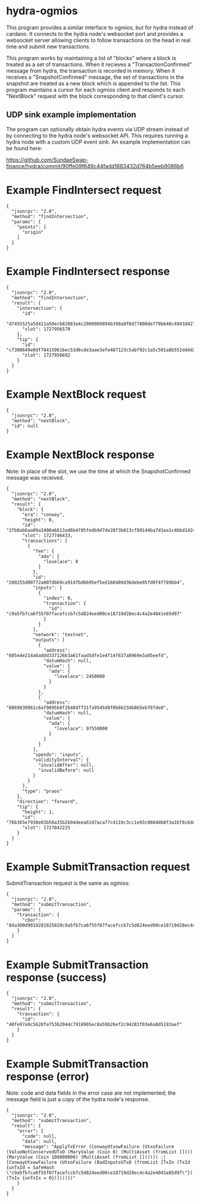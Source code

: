 # hydra-ogmios

This program provides a similar interface to ogmios, but for hydra instead of
cardano. It connects to the hydra node's websocket port and provides a websocket
server allowing clients to follow transactions on the head in real time and
submit new transactions.

This program works by maintaining a list of "blocks" where a block is treated as
a set of transactions. When it recieves a "TransactionConfirmed" message from
hydra, the transaction is recorded in memory. When it receives a
"SnapshotConfirmed" message, the set of transactions in the snapshot are treated
as a new block which is appended to the list. This program maintains a cursor
for each ogmios client and responds to each "NextBlock" request with the block
corresponding to that client's cursor.

## UDP sink example implementation

The program can optionally obtain hydra events via UDP stream instead of by
connecting to the hydra node's websocket API. This requires running a hydra node
with a custom UDP event sink. An example implementation can be found here:

https://github.com/SundaeSwap-finance/hydra/commit/90ffe09f649c44fadd1683432d764b5eeb9086b6

# Example FindIntersect request
```
{
  "jsonrpc": "2.0",
  "method": "findIntersection",
  "params": {
    "points": [
      "origin"
    ]
  }
}
```

# Example FindIntersect response

```
{
  "jsonrpc": "2.0",
  "method": "findIntersection",
  "result": {
    "intersection": {
      "id":
 "d7455525a5d411a50ecb82883e4c2009009894b398a0f0d77800de779b640c4943d427514249dada8e21895dd0ff936c5e719a82a5c3b37d22fe6b6bf77ff8cf",
      "slot": 1727956570
    },
    "tip": {
      "id": "cf308649e0df784159616ec53d6cde3aae3efe487123c5abf92c1a5c501a8b552dd4d2c4518913002f8969887074b9f091f1fab832066a2bf637af2e1e80ac94",
      "slot": 1727956692
    }
  }
}
```

# Example NextBlock request

```
{
  "jsonrpc": "2.0",
  "method": "nextBlock",
  "id": null
}
```

# Example NextBlock response

Note: In place of the slot, we use the time at which the SnapshotConfirmed
message was received. 

```
{
  "jsonrpc": "2.0",
  "method": "nextBlock",
  "result": {
    "block": {
      "era": "conway",
      "height": 0,
      "id": "2fb0ab6aa09a3400a6613ad6b4f05fedb9d7de28f3b813cf89144ba7d1ea1c4bbd142480caf341c085ef7bd1a105b7c2ec43e9100647b15cadab903c7cd4ce0f",
      "slot": 1727746433,
      "transactions": [
        {
          "fee": {
            "ada": {
              "lovelace": 0
            }
          },
          "id": "280255d00772a007db69ca914fbd6695ef5ed160489d36debe95fd0f4f789bb4",
          "inputs": [
            {
              "index": 0,
              "transaction": {
                "id": "c9a5fb7ca6f55f07facefccb7c5d824eed00ce18719d28ec4c4a2e4041e85d97"
              }
            }
          ],
          "network": "testnet",
          "outputs": [
            {
              "address": "605e4e214a6addd337126b3a61faad5dfe1e4f14f637a8969e3a05eefd",
              "datumHash": null,
              "value": {
                "ada": {
                  "lovelace": 2450000
                }
              }
            },
            {
              "address": "6069830961c6af9095b0f2648dff31fa9545d8f0b6623db865eb78fde8",
              "datumHash": null,
              "value": {
                "ada": {
                  "lovelace": 97550000
                }
              }
            }
          ],
          "spends": "inputs",
          "validityInterval": {
            "invalidAfter": null,
            "invalidBefore": null
          }
        }
      ],
      "type": "praos"
    },
    "direction": "forward",
    "tip": {
      "height": 1,
      "id": "76b365ef938e03b56a35b2b94deea61d7aca77c4119c3cc1e93c0084db0f3a1bf8c6ddcc91daf82af8f0a69ee97e35f1f7a4d496981a208772a195d2cd2fd5f4",
      "slot": 1727842225
    }
  }
}
```

# Example SubmitTransaction request

SubmitTransaction request is the same as ogmios:

```
{
  "jsonrpc": "2.0",
  "method": "submitTransaction",
  "params": {
    "transaction": {
      "cbor": "84a300d9010281825820c9a5fb7ca6f55f07facefccb7c5d824eed00ce18719d28ec4c4a2e4041e85d9700018282581d605e4e214a6addd337126b3a61faad5dfe1e4f14f637a8969e3a05eefd1a0025625082581d6069830961c6af9095b0f2648dff31fa9545d8f0b6623db865eb78fde81a05d07eb00200a100d9010281825820f953b2d6b6f319faa9f8462257eb52ad73e33199c650f0755e279e21882399c05840d9226a78f6a2762ea2d914b00da642e42b8480391a41510253f50eacb4d7c694a431aa333f369c75b08e5c9bbd6e5642e3a876999db6f585792869dd36d41207f5f6"
    }
  }
}
```

# Example SubmitTransaction response (success)

```
{
  "jsonrpc": "2.0",
  "method": "submitTransaction",
  "result": {
    "transaction": {
      "id": "40fe97a9c5628fe75362044c7918905ec8a59b26ef2c94283f03e6a8d5193aef"
    }
  }
}
```

# Example SubmitTransaction response (error)

Note: code and data fields in the error case are not implemented; the message field is just a
copy of the hydra node's response.

```
{
  "jsonrpc": "2.0",
  "method": "submitTransaction",
  "result": {
    "error": {
      "code": null,
      "data": null,
      "message": "ApplyTxError (ConwayUtxowFailure (UtxoFailure (ValueNotConservedUTxO (MaryValue (Coin 0) (MultiAsset (fromList []))) (MaryValue (Coin 100000000) (MultiAsset (fromList []))))) :| [ConwayUtxowFailure (UtxoFailure (BadInputsUTxO (fromList [TxIn (TxId {unTxId = SafeHash \"c9a5fb7ca6f55f07facefccb7c5d824eed00ce18719d28ec4c4a2e4041e85d97\"}) (TxIx {unTxIx = 0})])))])"
    }
  }
}
```
